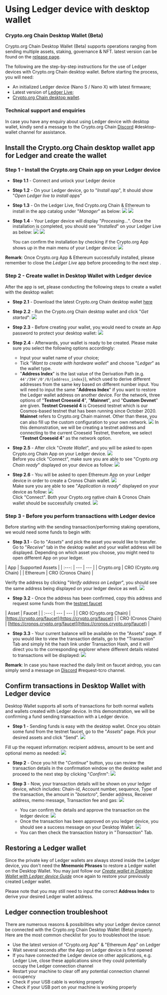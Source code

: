 # Using Ledger device with desktop wallet

### Crypto.org Chain Desktop Wallet (Beta)
Crypto.org Chain Desktop Wallet (Beta) supports operations ranging from sending multiple assets, staking, governance & NFT. latest version can be found on the [release page](https://github.com/crypto-com/chain-desktop-wallet/releases). 


The following are the step-by-step instructions for the use of Ledger devices with Crypto.org Chain desktop wallet. Before starting the process, you will need:
 
- An initialized Ledger device (Nano S / Nano X) with latest firmware;
- Latest version of [Ledger Live](https://www.ledger.com/ledger-live);
- [Crypto.org Chain desktop wallet](https://github.com/crypto-com/chain-desktop-wallet/releases).


### Technical support and enquiries
In case you have any enquiry about using Ledger device with desktop wallet, kindly send a message to the Crypto.org Chain [Discord](https://discord.gg/pahqHz26q4) #desktop-wallet channel for assistance.


## Install the Crypto.org Chain desktop wallet app for Ledger and create the wallet  

### Step 1 - Install the Crypto.org Chain app on your Ledger device

- **Step 1.1** - Connect and unlock your Ledger device

- **Step 1.2** - On your Ledger device, go to "*Install app*", It should show "*Open Ledger live to install apps*"

- **Step 1.3** - On the Ledger Live, find Crypto.org Chain & Ethereum to install in the app catalog under "*Manager*" as below:
        <img src="./assets/ledger_desktop_wallet/s1-4-1.png" />
        <img src="./assets/ledger_desktop_wallet/s1-4-2.png" />

- **Step 1.4** - Your Ledger device will display "*Processing…*". Once the installation is completed, you should see "*Installed*" on your Ledger Live as below:
        <img src="./assets/ledger_desktop_wallet/s1-5-1.png" />
        <img src="./assets/ledger_desktop_wallet/s1-5-2.png" />

    You can confirm the installation by checking if the Crypto.org App shows up in the main menu of your Ledger device:
            <img src="./assets/ledger_desktop_wallet/s1-5-3.jpeg" />

**Remark**: Once Crypto.org App & Ethereum successfully installed, please remember to close the *Ledger Live* app before proceeding to the next step .

### Step 2 - Create wallet in Desktop Wallet with Ledger device

After the app is set, please conducting the following steps to create a wallet with the desktop wallet: 

- **Step 2.1** - Download the latest Crypto.org Chain desktop wallet [here](https://github.com/crypto-com/chain-desktop-wallet/releases)

- **Step 2.2** - Run the Crypto.org Chain desktop wallet and click "*Get started*":
        <img src="./assets/desktop_wallet/0-2.png" />

- **Step 2.3** - Before creating your wallet, you would need to create an App password to protect your desktop wallet:
        <img src="./assets/desktop_wallet/0-3.png" />

- **Step 2.4** - Afterwards, your wallet is ready to be created. Please make sure you select the following options accordingly:

    - Input your wallet name of your choice;
    - Tick "*Want to create with hardware wallet*" and choose "*Ledger*" as the wallet type. 
    - "**Address Index**" is the last value of the Derivation Path (e.g. `44'/394'/0'/0/{address_index}`), which used to derive different addresses from the same key based on different number input. You will need to input the same "**Address Index**" if you want to restore the Ledger wallet address on another device.
For the network, three options of "**Testnet Croeseid 4**", "**Mainnet**", and "**Custom Devnet**" are given. **Testnet Croeseid 4** is Croeseid testnet which is our Cosmos-based testnet that has been running since October 2020. **Mainnet** refers to Crypto.org Chain mainnet. Other than these, you can also fill up the custom configuration to your own network.
        <img src="./assets/ledger_desktop_wallet/s2-4.png" />
    In this demonstration, we will be creating a testnet address and connecting to the current Croeseid Testnet, therefore, we select "**Testnet Croeseid 4**" as the network option. 

- **Step 2.5** - After click "*Create Wallet*", and you will be asked to open Crypto.org Chain App on your Ledger device. 
        <img src="./assets/ledger_desktop_wallet/s2-5-1.png" />    
Before you click "Connect", make sure you are able to see "*Crypto.org Chain ready*" displayed on your device as follow: 
        <img src="./assets/ledger_desktop_wallet/s2-5-2.jpg" />    
    
- **Step 2.6** - You will be asked to open Ethereum App on your Ledger device in order to create a Cronos Chain wallet. 
        <img src="./assets/ledger_desktop_wallet/s2-5-3.png" />    
        Make sure you are able to see "*Application is ready*" displayed on your device as follow: 
        <img src="./assets/ledger_desktop_wallet/s2-5-4.png" />    
        Click "Connect". Both your Crypto.org native chain & Cronos Chain wallet should be successfully created.
        <img src="./assets/ledger_desktop_wallet/s2-5-5.png" />    


### Step 3 - Before you perform transactions with Ledger device
Before starting with the sending transaction/performing staking operations, we would need some funds to begin with:

- **Step 3.1** - Go to "*Assets*" and pick the asset you would like to transfer. Go to "*Receive*" tab in the desktop wallet and your wallet address will be displayed. Depending on which asset you choose, you might need to open different App on your ledger. 

| App | Supported Assets |
| :---: | --- | --- |
| Crypto.org  | CRO (Crypto.org Chain) |
| Ethereum  | CRO (Cronos Chain) |

Verify the address by clicking "*Verify address on Ledger*", you should see the same address being displayed on your ledger device as well.
            <img src="./assets/ledger_desktop_wallet/s3-1.png" />

- **Step 3.2** - Once the address has been confirmed, copy this address and request some funds from the [testnet faucet](https://crypto.org/faucet)

| Asset | Faucet |
| :---: | --- | --- |
| CRO (Crypto.org Chain) | [https://crypto.org/faucet](https://crypto.org/faucet) |
| CRO (Cronos Chain) | [https://cronos.crypto.org/faucet](https://cronos.crypto.org/faucet) |

- **Step 3.3** - Your current balance will be available on the "Assets" page. If you would like to view the transaction details, go to the "Transaction" Tab and simply hit the hash link under Transaction Hash, and it will direct you to the corresponding explorer where different details related to transactions will be displayed:
            <img src="./assets/ledger_desktop_wallet/s3-3.png" />

**Remark**: In case you have reached the daily limit on faucet airdrop, you can simply send a message on [Discord](https://discord.gg/pahqHz26q4) #request-tcro channel.

## Confirm transactions in Desktop Wallet with Ledger device
Desktop Wallet supports all sorts of transactions for both normal wallets and wallets created with Ledger device. In this demonstration, we will be confirming a fund sending transaction with a Ledger device.

- **Step 1** - Sending funds is easy with the desktop wallet. Once you obtain some fund from the testnet faucet, go to the "*Assets*" page. Pick your desired assets and click "Send". 
            <img src="./assets/ledger_desktop_wallet/s4-1-1.png" />

Fill up the request information: recipient address, amount to be sent and optional memo as needed:
            <img src="./assets/ledger_desktop_wallet/s4-1-2.png" />

- **Step 2** - Once you hit the "*Continue*" button, you can review the transaction details in the confirmation window on the desktop wallet and proceed to the next step by clicking "*Confirm*":
            <img src="./assets/ledger_desktop_wallet/s4-2.png" />

- **Step 3** - Now, your transaction details will be shown on your ledger device, which includes: 
Chain-id, Account number, sequence, Type of the transaction, the amount in "*basetcro*", Sender address, Receiver address, memo message, Transaction fee and gas:
            <img src="./assets/ledger_desktop_wallet/s4-3-1.jpeg" />
    - You can confirm the details and approve the transaction on the ledger device:
                <img src="./assets/ledger_desktop_wallet/s4-3-2.jpeg" />
    - Once the transaction has been approved on you ledger device, you should see a success message on your Desktop Wallet:
                <img src="./assets/ledger_desktop_wallet/s4-3-3.png" />
    - You can then check the transaction history in "*Transaction*" Tab. 

## Restoring a Ledger wallet 
Since the private key of Ledger wallets are always stored inside the Ledger device, you don't need the **Mnemonic Phrases** to restore a Ledger wallet on the Desktop Wallet. You may just follow our [*Create wallet in Desktop Wallet with Ledger device Guide*](#step-2-create-wallet-in-desktop-wallet-with-ledger-device) once again to restore your previously created Ledger wallet. 

Please note that you may still need to input the correct **Address Index** to derive your desired Ledger wallet address.

## Ledger connection troubleshoot
There are numerous reasons & possibilities why your Ledger device cannot be connected with the Crypto.org Chain Desktop Wallet (Beta) properly. Here are the most common checklist for you to troubleshoot the issue: 
- Use the latest version of "Crypto.org App" & "Ethereum App" on Ledger
- Wait several seconds after the App on Ledger device is first opened
- If you have connected the Ledger device on other applications, e.g. Ledger Live, close these applications since they could potentially occupy the Ledger connection channel
- Restart your machine to clear off any potential connection channel occupency
- Check if your USB cable is working properly
- Check if your USB port on your machine is working properly